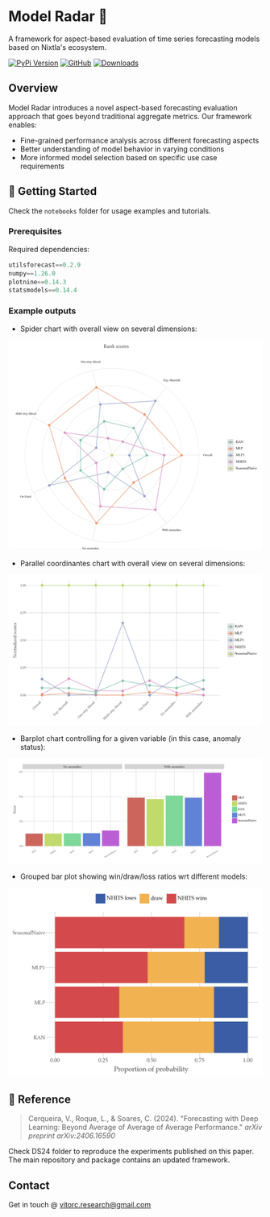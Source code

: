 # Model Radar 🎯

A framework for aspect-based evaluation of time series forecasting models based on Nixtla's ecosystem.

[![PyPi Version](https://img.shields.io/pypi/v/modelradar)](https://pypi.org/project/modelradar/)
[![GitHub](https://img.shields.io/github/stars/vcerqueira/modelradar?style=social)](https://github.com/vcerqueira/modelradar)
[![Downloads](https://static.pepy.tech/badge/modelradar)](https://pepy.tech/project/modelradar)

## Overview

Model Radar introduces a novel aspect-based forecasting evaluation approach that goes beyond traditional aggregate metrics. Our framework enables:
- Fine-grained performance analysis across different forecasting aspects
- Better understanding of model behavior in varying conditions
- More informed model selection based on specific use case requirements

## 🚀 Getting Started

Check the `notebooks` folder for usage examples and tutorials.


### Prerequisites

Required dependencies:
```python
utilsforecast==0.2.9
numpy==1.26.0
plotnine==0.14.3
statsmodels==0.14.4
```

### Example outputs

- Spider chart with overall view on several dimensions:

![radar](assets/examples/radar.png)

- Parallel coordinantes chart with overall view on several dimensions:

![radar2](assets/examples/parcoords.png)


- Barplot chart controlling for a given variable (in this case, anomaly status):

![radar2](assets/examples/anomaly_status.png)

- Grouped bar plot showing win/draw/loss ratios wrt different models:

![radar2](assets/examples/win_ratios.png)

## 📑 Reference

> Cerqueira, V., Roque, L., & Soares, C. (2024). "Forecasting with Deep Learning: Beyond Average of Average of Average Performance." *arXiv preprint arXiv:2406.16590*

Check DS24 folder to reproduce the experiments published on this paper.
The main repository and package contains an updated framework.

## Contact

Get in touch @ vitorc.research@gmail.com